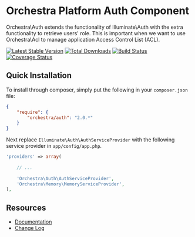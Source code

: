 Orchestra Platform Auth Component
==============

Orchestra\Auth extends the functionality of Illuminate\Auth with the extra functionality to retrieve users' role. This is important when we want to use Orchestra\Acl to manage application Access Control List (ACL).

[![Latest Stable Version](https://poser.pugx.org/orchestra/auth/v/stable.png)](https://packagist.org/packages/orchestra/auth) 
[![Total Downloads](https://poser.pugx.org/orchestra/auth/downloads.png)](https://packagist.org/packages/orchestra/auth) 
[![Build Status](https://travis-ci.org/orchestral/auth.png?branch=2.0)](https://travis-ci.org/orchestral/auth) 
[![Coverage Status](https://coveralls.io/repos/orchestral/auth/badge.png?branch=2.0)](https://coveralls.io/r/orchestral/auth?branch=2.0)

## Quick Installation

To install through composer, simply put the following in your `composer.json` file:

```json
{
	"require": {
		"orchestra/auth": "2.0.*"
	}
}
```

Next replace `Illuminate\Auth\AuthServiceProvider` with the following service provider in `app/config/app.php`.

```php
'providers' => array(
	
	// ...
	
	'Orchestra\Auth\AuthServiceProvider',
	'Orchestra\Memory\MemoryServiceProvider',
),
```

## Resources

* [Documentation](http://orchestraplatform.com/docs/2.0/components/auth)
* [Change Log](http://orchestraplatform.com/docs/2.0/components/auth/changes#v2.1)
